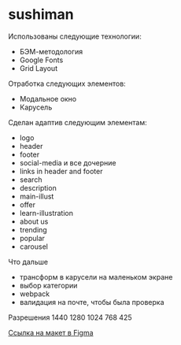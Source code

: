 # sushiman


Использованы следующие технологии:

* БЭМ-методология
* Google Fonts
* Grid Layout

Отработка следующих элементов:

* Модальное окно
* Карусель

Сделан адаптив следующим элементам:
- logo
- header
- footer
- social-media и все дочерние
- links in header and footer
- search
- description
- main-illust
- offer
- learn-illustration
- about us
- trending
- popular
- carousel

Что дальше

- трансформ в карусели на маленьком экране
- выбор категории
- webpack
- валидация на почте, чтобы была проверка

Разрешения
1440
1280
1024
768
425


[Ссылка на макет в Figma](https://www.figma.com/file/LvgbR5dcQ0ZnAChDqaP6p8/Sushiman-FoodLandingPages?type=design&node-id=0-1&t=kGhMFrxDwt97gOaQ-0)